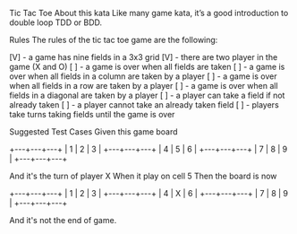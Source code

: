 Tic Tac Toe
About this kata
Like many game kata, it’s a good introduction to double loop TDD or BDD.

Rules
The rules of the tic tac toe game are the following:

[V] - a game has nine fields in a 3x3 grid
[V] - there are two player in the game (X and O)
[ ] - a game is over when all fields are taken
[ ] - a game is over when all fields in a column are taken by a player
[ ] - a game is over when all fields in a row are taken by a player
[ ] - a game is over when all fields in a diagonal are taken by a player
[ ] - a player can take a field if not already taken
[ ] - a player cannot take an already taken field
[ ] - players take turns taking fields until the game is over

Suggested Test Cases
Given this game board

+---+---+---+
| 1 | 2 | 3 |
+---+---+---+
| 4 | 5 | 6 |
+---+---+---+
| 7 | 8 | 9 |
+---+---+---+

And it's the turn of player X
When it play on cell 5
Then the board is now

+---+---+---+
| 1 | 2 | 3 |
+---+---+---+
| 4 | X | 6 |
+---+---+---+
| 7 | 8 | 9 |
+---+---+---+

And it's not the end of game.
